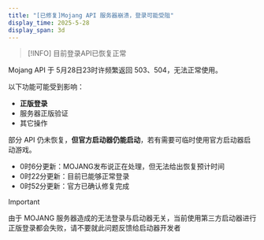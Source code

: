 ```yaml
---
title: "[已修复]Mojang API 服务器崩溃，登录可能受阻"
display_time: 2025-5-28
display_span: 3d
---
```


> [!INFO]
> 目前登录API已恢复正常

Mojang API 于 5月28日23时许频繁返回 503、504，无法正常使用。

以下功能可能受到影响：

* **正版登录**
* 服务器正版验证
* 其它操作

部分 API 仍未恢复，**但官方启动器仍能启动**，若有需要可临时使用官方启动器启动游戏。

* 0时6分更新：MOJANG发布说正在处理，但无法给出恢复预计时间
* 0时22分更新：目前已能够正常登录
* 0时52分更新：官方已确认修复完成

> [!IMPORTANT]
> 由于 MOJANG 服务器造成的无法登录与启动器无关，当前使用第三方启动器进行正版登录都会失败，请不要就此问题反馈给启动器开发者